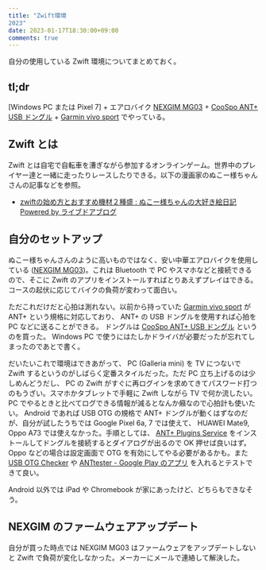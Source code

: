 ```yaml
---
title: "Zwift環境
2023"
date: 2023-01-17T18:30:00+09:00
comments: true
---
```


自分の使用している Zwift 環境についてまとめておく。

## tl;dr

[Windows PC または Pixel 7] + エアロバイク [NEXGIM MG03](https://amzn.to/3CUGNJv) + [CooSpo ANT+ USB ドングル](https://amzn.to/3ZJjZ96) +  [Garmin vivo sport](https://amzn.to/3XDkJuE)
でやっている。

## Zwift とは

Zwift とは自宅で自転車を漕ぎながら参加するオンラインゲーム。世界中のプレイヤー達と一緒に走ったりレースしたりできる。以下の漫画家のぬこー様ちゃんさんの記事などを参照。

- [zwiftの始め方とおすすめ機材２種盛 : ぬこー様ちゃんの大好き絵日記 Powered by ライブドアブログ](https://nukoosama.livedoor.blog/archives/20171910.html)

## 自分のセットアップ

ぬこー様ちゃんさんのように高いものではなく、安い中華エアロバイクを使用している ([NEXGIM MG03](https://amzn.to/3CUGNJv))。これは Bluetooth で PC やスマホなどと接続できるので、そこに Zwift のアプリをインストールすればとりあえずプレイはできる。コースの起伏に応じてバイクの負荷が変わって面白い。  

ただこれだけだと心拍は測れない。以前から持っていた [Garmin vivo sport](https://amzn.to/3XDkJuE) が ANT+ という規格に対応しており、 ANT+ の USB ドングルを使用すれば心拍を PC などに送ることができる。 ドングルは [CooSpo ANT+ USB ドングル](https://amzn.to/3ZJjZ96) というのを買った。 Windows PC で使うにはたしかドライバが必要だったが忘れてしまったのであとで書く。

だいたいこれで環境はできあがって、 PC (Galleria mini) を TV につないで Zwift するというのがしばらく定番スタイルだった。ただ PC 立ち上げるのは少しめんどうだし、 PC の Zwift がすぐに再ログインを求めてきてパスワード打つのもうざい。スマホかタブレットで手軽に Zwift しながら TV で何か流したい。PC でやるときと比べてログできる情報が減るとなんか癪なので心拍計も使いたい。 Android であれば USB OTG の規格で ANT+ ドングルが動くはずなのだが、自分が試したうちでは Google Pixel 6a, 7 では使えて、 HUAWEI Mate9, Oppo A73 では使えなかった。手順としては、 [ANT+ Plugins Service](https://play.google.com/store/apps/details?id=com.dsi.ant.plugins.antplus) をインストールしてドングルを接続するとダイアログが出るので OK 押せば良いはず。 Oppo などの場合は設定画面で OTG を有効にしてやる必要があるかも。また [USB OTG Checker](https://play.google.com/store/apps/details?id=com.faitaujapon.otg) や [ANTtester - Google Play のアプリ](https://play.google.com/store/apps/details?id=com.quantrity.anttester) を入れるとテストできて良い。

Android 以外では iPad や Chromebook が家にあったけど、どちらもできなそう。

## NEXGIM のファームウェアアップデート

自分が買った時点では NEXGIM MG03 はファームウェアをアップデートしないと Zwift で負荷が変化しなかった。メーカーにメールで連絡して解決した。
